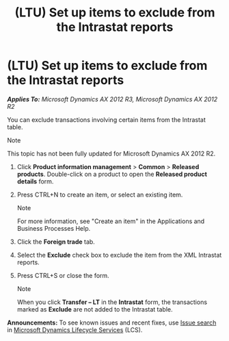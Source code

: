 ﻿---
title: (LTU) Set up items to exclude from the Intrastat reports
TOCTitle: (LTU) Set up items to exclude from the Intrastat reports
ms:assetid: 103cf166-f9d1-4167-9640-64568cd9f81e
ms:mtpsurl: https://technet.microsoft.com/en-us/library/JJ665020(v=AX.60)
ms:contentKeyID: 49386602
ms.date: 04/18/2014
mtps_version: v=AX.60
---

# (LTU) Set up items to exclude from the Intrastat reports 


_**Applies To:** Microsoft Dynamics AX 2012 R3, Microsoft Dynamics AX 2012 R2_

You can exclude transactions involving certain items from the Intrastat table.


> [!NOTE]
> <P>This topic has not been fully updated for Microsoft Dynamics AX 2012 R2.</P>



1.  Click **Product information management** \> **Common** \> **Released products**. Double-click on a product to open the **Released product details** form.

2.  Press CTRL+N to create an item, or select an existing item.
    

    > [!NOTE]
    > <P>For more information, see "Create an item" in the Applications and Business Processes Help.</P>



3.  Click the **Foreign trade** tab.

4.  Select the **Exclude** check box to exclude the item from the XML Intrastat reports.

5.  Press CTRL+S or close the form.
    

    > [!NOTE]
    > <P>When you click <STRONG>Transfer – LT</STRONG> in the <STRONG>Intrastat</STRONG> form, the transactions marked as <STRONG>Exclude</STRONG> are not added to the Intrastat table.</P>


  
**Announcements:** To see known issues and recent fixes, use [Issue search](http://go.microsoft.com/fwlink/?linkid=389258) in [Microsoft Dynamics Lifecycle Services](http://go.microsoft.com/fwlink/?linkid=306505) (LCS).

